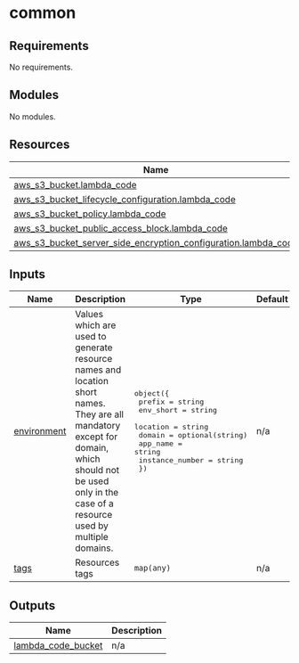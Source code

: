 # common

<!-- BEGIN_TF_DOCS -->
## Requirements

No requirements.

## Modules

No modules.

## Resources

| Name | Type |
|------|------|
| [aws_s3_bucket.lambda_code](https://registry.terraform.io/providers/hashicorp/aws/latest/docs/resources/s3_bucket) | resource |
| [aws_s3_bucket_lifecycle_configuration.lambda_code](https://registry.terraform.io/providers/hashicorp/aws/latest/docs/resources/s3_bucket_lifecycle_configuration) | resource |
| [aws_s3_bucket_policy.lambda_code](https://registry.terraform.io/providers/hashicorp/aws/latest/docs/resources/s3_bucket_policy) | resource |
| [aws_s3_bucket_public_access_block.lambda_code](https://registry.terraform.io/providers/hashicorp/aws/latest/docs/resources/s3_bucket_public_access_block) | resource |
| [aws_s3_bucket_server_side_encryption_configuration.lambda_code](https://registry.terraform.io/providers/hashicorp/aws/latest/docs/resources/s3_bucket_server_side_encryption_configuration) | resource |

## Inputs

| Name | Description | Type | Default | Required |
|------|-------------|------|---------|:--------:|
| <a name="input_environment"></a> [environment](#input\_environment) | Values which are used to generate resource names and location short names. They are all mandatory except for domain, which should not be used only in the case of a resource used by multiple domains. | <pre>object({<br/>    prefix          = string<br/>    env_short       = string<br/>    location        = string<br/>    domain          = optional(string)<br/>    app_name        = string<br/>    instance_number = string<br/>  })</pre> | n/a | yes |
| <a name="input_tags"></a> [tags](#input\_tags) | Resources tags | `map(any)` | n/a | yes |

## Outputs

| Name | Description |
|------|-------------|
| <a name="output_lambda_code_bucket"></a> [lambda\_code\_bucket](#output\_lambda\_code\_bucket) | n/a |
<!-- END_TF_DOCS -->
